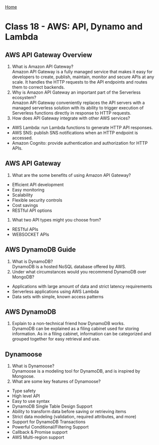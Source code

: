 [Home](/README.md)

# Class 18 - AWS: API, Dynamo and Lambda

## AWS API Gateway Overview

1. What is Amazon API Gateway?  
Amazon API Gateway is a fully managed service that makes it easy for developers to create, publish, maintain, monitor and secure APIs at any scale. It handles the HTTP requests to the API endpoints and routes them to correct backends.
1. Why is Amazon API Gateway an important part of the Serverless ecosystem?  
Amazon API Gateway conveniently replaces the API servers with a managed serverless solution with its ability to trigger execution of Serverless functions directly in response to HTTP requests. 
1. How does API Gateway integrate with other AWS services?  

- AWS Lambda: run Lambda functions to generate HTTP API responses.
- AWS SNS: publish SNS notifications when an HTTP endpoint is accessed.
- Amazon Cognito: provide authentication and authorization for HTTP APIs.

## AWS API Gateway

1. What are the some benefits of using Amazon API Gateway?

- Efficient API development
- Easy monitoring
- Scalability
- Flexible security controls
- Cost savings
- RESTful API options

1. What two API types might you choose from?  

- RESTful APIs
- WEBSOCKET APIs

## AWS DynamoDB Guide

1. What is DynamoDB?  
DynamoDB is a hosted NoSQL database offered by AWS.
1. Under what circumstances would you recommend DynamoDB over MongoDB?  

- Applications with large amount of data and strict latency requirements
- Serverless applications using AWS Lambda
- Data sets with simple, known access patterns

## AWS DynamoDB

1. Explain to a non-technical friend how DynamoDB works.  
DynamoDB can be explained as a filing cabinet used for storing information. As in a filing cabinet, information can be categorized and grouped together for easy retrieval and use.

## Dynamoose

1. What is Dynamoose?  
Dynamoose is a modeling tool for DynamoDB, and is inspired by Mongoose.
1. What are some key features of Dynamoose?  

- Type safety
- High level API
- Easy to use syntax
- DynamoDB Single Table Design Support
- Ability to transform data before saving or retrieving items
- Strict data modeling (validation, required attributes, and more)
- Support for DynamoDB Transactions
- Powerful Conditional/Filtering Support
- Callback & Promise support
- AWS Multi-region support
